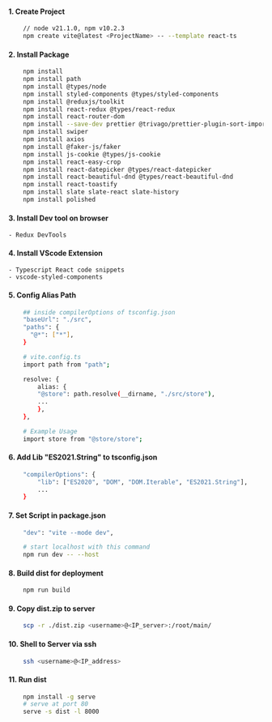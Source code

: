 #### 1. Create Project

```sh
    // node v21.1.0, npm v10.2.3
    npm create vite@latest <ProjectName> -- --template react-ts
```

#### 2. Install Package

```sh
    npm install
    npm install path
    npm install @types/node
    npm install styled-components @types/styled-components
    npm install @reduxjs/toolkit
    npm install react-redux @types/react-redux
    npm install react-router-dom
    npm install --save-dev prettier @trivago/prettier-plugin-sort-imports
    npm install swiper
    npm install axios
    npm install @faker-js/faker
    npm install js-cookie @types/js-cookie
    npm install react-easy-crop
    npm install react-datepicker @types/react-datepicker
    npm install react-beautiful-dnd @types/react-beautiful-dnd
    npm install react-toastify
    npm install slate slate-react slate-history
    npm install polished
```

#### 3. Install Dev tool on browser

    - Redux DevTools

#### 4. Install VScode Extension

    - Typescript React code snippets
    - vscode-styled-components

#### 5. Config Alias Path

```sh
    ## inside compilerOptions of tsconfig.json
    "baseUrl": "./src",
    "paths": {
      "@*": ["*"],
    }

    # vite.config.ts
    import path from "path";

    resolve: {
        alias: {
        "@store": path.resolve(__dirname, "./src/store"),
        ...
        },
    },

    # Example Usage
    import store from "@store/store";
```

#### 6. Add Lib "ES2021.String" to tsconfig.json

```sh
    "compilerOptions": {
        "lib": ["ES2020", "DOM", "DOM.Iterable", "ES2021.String"],
        ...
    }
```

#### 7. Set Script in package.json

```sh
    "dev": "vite --mode dev",

    # start localhost with this command
    npm run dev -- --host
```

#### 8. Build dist for deployment

```sh
    npm run build
```

#### 9. Copy dist.zip to server

```sh
    scp -r ./dist.zip <username>@<IP_server>:/root/main/
```

#### 10. Shell to Server via ssh

```sh
    ssh <username>@<IP_address>
```

#### 11. Run dist

```sh
    npm install -g serve
    # serve at port 80
    serve -s dist -l 8000
```
